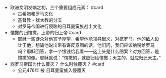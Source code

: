 - 欧洲文明发端之初，三个重要组成元素： #card  
	- 古希腊和罗马文化  
	- 基督教 - 犹太教的分支  
	- 对罗马帝国进行侵略的日耳曼蛮族战士文化  
- 恺撒的归恺撒，上帝的归上帝 #card  
	- 耶稣一些徒众对他寄予厚望，希望他能领导起义，对抗罗马。他的敌人设计于他，想骗他说出带有谋反意图的话。他们问，我们应该纳税给罗马吗？耶稣回答，拿一个银钱给我看——这上头是什么图案？对方回答，是恺撒的像。耶稣就说：“恺撒的，就应归给恺撒；天主的，就应归还天主。”  
- 西罗马帝国为什么覆灭？ 什么时候覆灭？ #card  
	- 公元476年 被 日耳曼蛮族入侵覆灭  